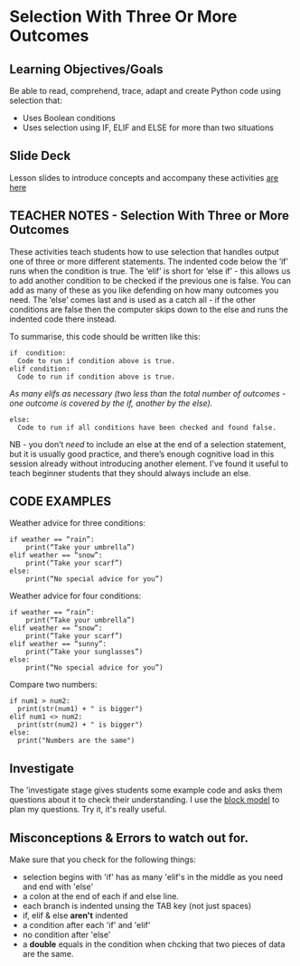# Selection With Three Or More Outcomes

## Learning Objectives/Goals
Be able to read, comprehend, trace, adapt and create Python code using selection that:
- Uses Boolean conditions
- Uses selection using IF, ELIF and ELSE for more than two situations

## Slide Deck

Lesson slides to introduce concepts and accompany these activities [are here](https://docs.google.com/presentation/d/1niBb3t898D7-rsLkRc4iWNxqxpzyoaS159yuhksag5E/edit?usp=sharing)

## TEACHER NOTES - Selection With Three or More Outcomes

These activities teach students how to use selection that handles output one of three or more different statements.  The indented code below the ‘if’ runs when the condition is true.  The ‘elif’ is short for ‘else if’ - this allows us to add another condition to be checked if the previous one is false.  You can add as many of these as you like defending on how many outcomes you need.  The ‘else’ comes last and is used as a catch all - if the other conditions are false then the computer skips down to the else and runs the indented code there instead. 

To summarise, this code should be written like this:

```
if  condition:
  Code to run if condition above is true.
elif condition:
  Code to run if condition above is true.
```

_As many elifs as necessary (two less than the total number of outcomes - one outcome is covered by the if, another by the else)._
```
else:
  Code to run if all conditions have been checked and found false.
```

NB - you don’t _need_ to include an else at the end of a selection statement, but it is usually good practice, and there’s enough cognitive load in this session already without introducing another element.  I’ve found it useful to teach beginner students that they should always include an else.

## CODE EXAMPLES

Weather advice for three conditions:

```
if weather == “rain”:
	print(“Take your umbrella”)
elif weather == “snow”:
	print(“Take your scarf”)
else:
	print(“No special advice for you”)
```

Weather advice for four conditions:

```
if weather == “rain”:
	print(“Take your umbrella”)
elif weather == “snow”:
	print(“Take your scarf”)
elif weather == “sunny”:
	print(“Take your sunglasses”)
else:
	print(“No special advice for you”)
```

Compare two numbers:
```
if num1 > num2:
  print(str(num1) + " is bigger")
elif num1 <> num2:
  print(str(num2) + " is bigger")
else:
  print("Numbers are the same")
```

## Investigate
The 'investigate stage gives students some example code and asks them questions about it to check their understanding.  I use the [block model](https://helloworld.raspberrypi.org/articles/hw14-the-i-in-primm)  to plan my questions.  Try it, it's really useful.

## Misconceptions & Errors to watch out for.

Make sure that you check for the following things:

- selection begins with 'if' has as many 'elif's in the middle as you need and end with 'else'
- a colon at the end of each if and else line.
- each branch is indented unsing the TAB key (not just spaces)
- if, elif & else **aren't** indented
- a condition after each 'if' and 'elif'
- no condition after 'else'
- a **double** equals in the condition when chcking that two pieces of data are the same.